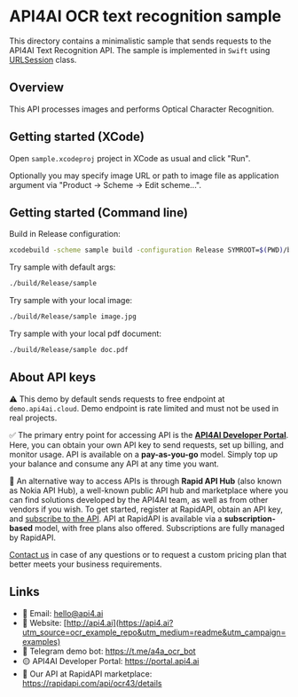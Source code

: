 # API4AI OCR text recognition sample

This directory contains a minimalistic sample that sends requests to the API4AI Text Recognition API.
The sample is implemented in `Swift` using [URLSession](https://developer.apple.com/documentation/foundation/urlsession) class.


## Overview

This API processes images and performs Optical Character Recognition.


## Getting started (XCode)

Open `sample.xcodeproj` project in XCode as usual and click "Run".

Optionally you may specify image URL or path to image file as application argument via "Product -> Scheme -> Edit scheme...".


## Getting started (Command line)

Build in Release configuration:
```bash
xcodebuild -scheme sample build -configuration Release SYMROOT=$(PWD)/build
```

Try sample with default args:

```bash
./build/Release/sample
```

Try sample with your local image:

```bash
./build/Release/sample image.jpg
```

Try sample with your local pdf document:

```bash
./build/Release/sample doc.pdf
```


## About API keys

⚠️ This demo by default sends requests to free endpoint at `demo.api4ai.cloud`.
Demo endpoint is rate limited and must not be used in real projects.

✅ The primary entry point for accessing API is the **[API4AI Developer Portal](https://portal.api4.ai)**. Here, you can obtain your own API key to send requests, set up billing, and monitor usage. API is available on a **pay-as-you-go** model. Simply top up your balance and consume any API at any time you want.

🐙 An alternative way to access APIs is through **Rapid API Hub** (also known as Nokia API Hub), a well-known public API hub and marketplace where you can find solutions developed by the API4AI team, as well as from other vendors if you wish. To get started, register at RapidAPI, obtain an API key, and [subscribe to the API](https://rapidapi.com/api4ai-api4ai-default/api/ocr43/details). API at RapidAPI is available via a **subscription-based** model, with free plans also offered. Subscriptions are fully managed by RapidAPI.

[Contact us](https://api4.ai/contacts?utm_source=ocr_example_repo&utm_medium=readme&utm_campaign=examples) in case of any questions or to request a custom pricing plan
that better meets your business requirements.


## Links

* 📩 Email: hello@api4.ai
* 🔗 Website: [http://api4.ai](https://api4.ai?utm_source=ocr_example_repo&utm_medium=readme&utm_campaign=examples)
* 🤖 Telegram demo bot: https://t.me/a4a_ocr_bot
* 🟡 API4AI Developer Portal: https://portal.api4.ai
* 🔵 Our API at RapidAPI marketplace: https://rapidapi.com/api/ocr43/details
